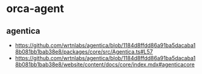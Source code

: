 # orca-agent

## agentica
- https://github.com/wrtnlabs/agentica/blob/1184d8ffdd86a91ba5dacaba18b081bb1bab38e8/packages/core/src/Agentica.ts#L57
- https://github.com/wrtnlabs/agentica/blob/1184d8ffdd86a91ba5dacaba18b081bb1bab38e8/website/content/docs/core/index.mdx#agenticacore